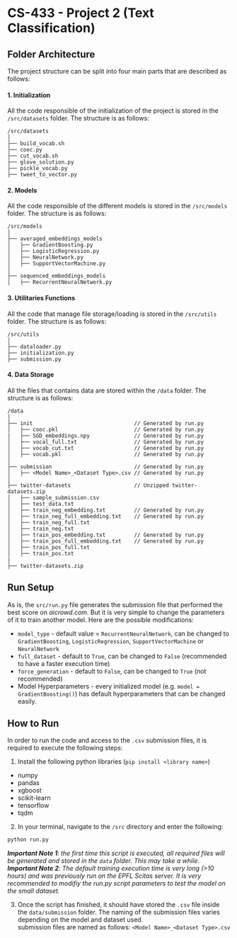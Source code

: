 # CS-433 - Project 2 (Text Classification)

## Folder Architecture
The project structure can be split into four main parts that are described as follows:

#### 1. Initialization
All the code responsible of the initialization of the project is stored in the `/src/datasets` folder. The structure is as follows:
```
/src/datasets
│
├── build_vocab.sh
├── cooc.py
├── cut_vocab.sh
├── glove_solution.py
├── pickle_vocab.py
├── tweet_to_vector.py
```

#### 2. Models
All the code responsible of the different models is stored in the `/src/models` folder. The structure is as follows:
```
/src/models
│
├── averaged_embeddings_models
│   ├── GradientBoosting.py
│   ├── LogisticRegression.py
│   ├── NeuralNetwork.py
│   ├── SupportVectorMachine.py
│
├── sequenced_embeddings_models
│   ├── RecurrentNeuralNetwork.py
```


#### 3. Utilitaries Functions
All the code that manage file storage/loading is stored in the `/src/utils` folder. The structure is as follows:
```
/src/utils
│
├── dataloader.py
├── initialization.py
├── submission.py
```

#### 4. Data Storage
All the files that contains data are stored within the `/data` folder. The structure is as follows: 
```
/data
│
├── init                                // Generated by run.py
│   ├── cooc.pkl                        // Generated by run.py
|   ├── SGD_embeddings.npy              // Generated by run.py
│   ├── vocal_full.txt                  // Generated by run.py
│   ├── vocab_cut.txt                   // Generated by run.py
│   ├── vocab.pkl                       // Generated by run.py
│
├── submission                          // Generated by run.py
│   ├── <Model Name>_<Dataset Type>.csv // Generated by run.py
│
├── twitter-datasets                    // Unzipped twitter-datasets.zip
│   ├── sample_submission.csv
│   ├── test_data.txt
│   ├── train_neg_embedding.txt         // Generated by run.py
│   ├── train_neg_full_embedding.txt    // Generated by run.py
│   ├── train_neg_full.txt
│   ├── train_neg.txt
│   ├── train_pos_embedding.txt         // Generated by run.py
│   ├── train_pos_full_embedding.txt    // Generated by run.py
│   ├── train_pos_full.txt
│   ├── train_pos.txt
|
├── twitter-datasets.zip
```

## Run Setup
As is, the `src/run.py` file generates the submission file that performed the best score on _aicrowd.com_. But it is very simple to change the parameters of it to train another model. Here are the possible modifications:
- `model_type` - default value = `RecurrentNeuralNetwork`, can be changed to `GradientBoosting`, `LogisticRegression`, `SupportVectorMachine` or `NeuralNetwork`
- `full_dataset` - default to `True`, can be changed to `False` (recommended to have a faster execution time)
- `force_generation` - default to `False`, can be changed to `True` (not recommended)
- Model Hyperparameters - every initialized model (e.g. `model = GradientBoosting()`) has default hyperparameters that can be changed easily. 

## How to Run

In order to run the code and access to the `.csv` submission files, it is required to execute the following steps:

1. Install the following python libraries (`pip install <library name>`)
- numpy
- pandas
- xgboost
- scikit-learn
- tensorflow
- tqdm

2. In your terminal, navigate to the `/src` directory and enter the following:
```bash
python run.py
```
_**Important Note 1**: the first time this script is executed, all required files will be generated and stored in the `data` folder. This may take a while._\
_**Important Note 2**: The default training execution time is very long (>10 hours) and was previously run on the EPFL Scitas server. It is very recommended to modifiy the run.py script parameters to test the model on the small dataset._

3. Once the script has finished, it should have stored the `.csv` file inside the `data/submission` folder. The naming of the submission files varies depending on the model and dataset used.\
    submission files are named as follows: `<Model Name>_<Dataset Type>.csv`